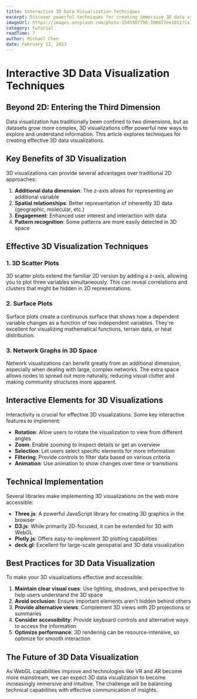 ```yaml
---
title: Interactive 3D Data Visualization Techniques
excerpt: Discover powerful techniques for creating immersive 3D data visualizations that engage users and reveal hidden patterns.
imageUrl: https://images.unsplash.com/photo-1545987796-200677ee1011?ixlib=rb-4.0.3&ixid=MnwxMjA3fDB8MHxwaG90by1wYWdlfHx8fGVufDB8fHx8&auto=format&fit=crop&w=800&h=400
category: tutorial
readTime: 7
author: Michael Chen
date: February 12, 2023
---
```


# Interactive 3D Data Visualization Techniques

## Beyond 2D: Entering the Third Dimension

Data visualization has traditionally been confined to two dimensions, but as datasets grow more complex, 3D visualizations offer powerful new ways to explore and understand information. This article explores techniques for creating effective 3D data visualizations.

## Key Benefits of 3D Visualization

3D visualizations can provide several advantages over traditional 2D approaches:

1. **Additional data dimension**: The z-axis allows for representing an additional variable
2. **Spatial relationships**: Better representation of inherently 3D data (geographic, molecular, etc.)
3. **Engagement**: Enhanced user interest and interaction with data
4. **Pattern recognition**: Some patterns are more easily detected in 3D space

## Effective 3D Visualization Techniques

### 1. 3D Scatter Plots

3D scatter plots extend the familiar 2D version by adding a z-axis, allowing you to plot three variables simultaneously. This can reveal correlations and clusters that might be hidden in 2D representations.

### 2. Surface Plots

Surface plots create a continuous surface that shows how a dependent variable changes as a function of two independent variables. They're excellent for visualizing mathematical functions, terrain data, or heat distribution.

### 3. Network Graphs in 3D Space

Network visualizations can benefit greatly from an additional dimension, especially when dealing with large, complex networks. The extra space allows nodes to spread out more naturally, reducing visual clutter and making community structures more apparent.

## Interactive Elements for 3D Visualizations

Interactivity is crucial for effective 3D visualizations. Some key interactive features to implement:

- **Rotation**: Allow users to rotate the visualization to view from different angles
- **Zoom**: Enable zooming to inspect details or get an overview
- **Selection**: Let users select specific elements for more information
- **Filtering**: Provide controls to filter data based on various criteria
- **Animation**: Use animation to show changes over time or transitions

## Technical Implementation

Several libraries make implementing 3D visualizations on the web more accessible:

- **Three.js**: A powerful JavaScript library for creating 3D graphics in the browser
- **D3.js**: While primarily 2D-focused, it can be extended for 3D with WebGL
- **Plotly.js**: Offers easy-to-implement 3D plotting capabilities
- **deck.gl**: Excellent for large-scale geospatial and 3D data visualization

## Best Practices for 3D Data Visualization

To make your 3D visualizations effective and accessible:

1. **Maintain clear visual cues**: Use lighting, shadows, and perspective to help users understand the 3D space
2. **Avoid occlusion**: Ensure important elements aren't hidden behind others
3. **Provide alternative views**: Complement 3D views with 2D projections or summaries
4. **Consider accessibility**: Provide keyboard controls and alternative ways to access the information
5. **Optimize performance**: 3D rendering can be resource-intensive, so optimize for smooth interaction

## The Future of 3D Data Visualization

As WebGL capabilities improve and technologies like VR and AR become more mainstream, we can expect 3D data visualization to become increasingly immersive and intuitive. The challenge will be balancing technical capabilities with effective communication of insights.
